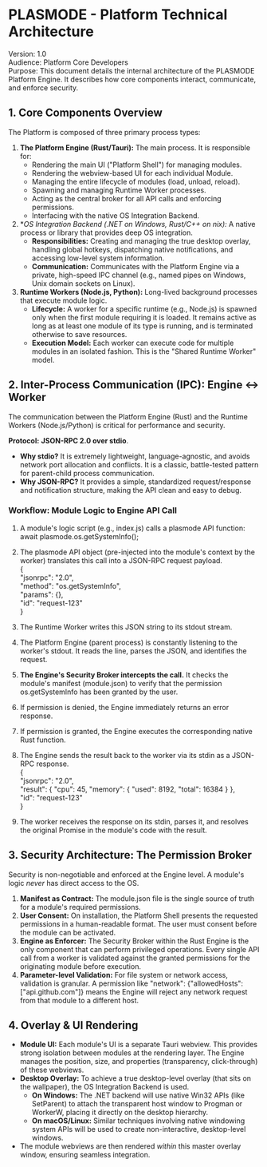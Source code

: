 # **PLASMODE \- Platform Technical Architecture**

Version: 1.0  
Audience: Platform Core Developers  
Purpose: This document details the internal architecture of the PLASMODE Platform Engine. It describes how core components interact, communicate, and enforce security.

## **1\. Core Components Overview**

The Platform is composed of three primary process types:

1. **The Platform Engine (Rust/Tauri):** The main process. It is responsible for:  
   * Rendering the main UI ("Platform Shell") for managing modules.  
   * Rendering the webview-based UI for each individual Module.  
   * Managing the entire lifecycle of modules (load, unload, reload).  
   * Spawning and managing Runtime Worker processes.  
   * Acting as the central broker for all API calls and enforcing permissions.  
   * Interfacing with the native OS Integration Backend.  
2. \**OS Integration Backend (.NET on Windows, Rust/C++ on nix):* A native process or library that provides deep OS integration.  
   * **Responsibilities:** Creating and managing the true desktop overlay, handling global hotkeys, dispatching native notifications, and accessing low-level system information.  
   * **Communication:** Communicates with the Platform Engine via a private, high-speed IPC channel (e.g., named pipes on Windows, Unix domain sockets on Linux).  
3. **Runtime Workers (Node.js, Python):** Long-lived background processes that execute module logic.  
   * **Lifecycle:** A worker for a specific runtime (e.g., Node.js) is spawned only when the first module requiring it is loaded. It remains active as long as at least one module of its type is running, and is terminated otherwise to save resources.  
   * **Execution Model:** Each worker can execute code for multiple modules in an isolated fashion. This is the "Shared Runtime Worker" model.

## **2\. Inter-Process Communication (IPC): Engine ↔ Worker**

The communication between the Platform Engine (Rust) and the Runtime Workers (Node.js/Python) is critical for performance and security.

**Protocol:** **JSON-RPC 2.0 over stdio**.

* **Why stdio?** It is extremely lightweight, language-agnostic, and avoids network port allocation and conflicts. It is a classic, battle-tested pattern for parent-child process communication.  
* **Why JSON-RPC?** It provides a simple, standardized request/response and notification structure, making the API clean and easy to debug.

### **Workflow: Module Logic to Engine API Call**

1. A module's logic script (e.g., index.js) calls a plasmode API function: await plasmode.os.getSystemInfo();  
2. The plasmode API object (pre-injected into the module's context by the worker) translates this call into a JSON-RPC request payload.  
   {  
     "jsonrpc": "2.0",  
     "method": "os.getSystemInfo",  
     "params": {},  
     "id": "request-123"  
   }

3. The Runtime Worker writes this JSON string to its stdout stream.  
4. The Platform Engine (parent process) is constantly listening to the worker's stdout. It reads the line, parses the JSON, and identifies the request.  
5. **The Engine's Security Broker intercepts the call.** It checks the module's manifest (module.json) to verify that the permission os.getSystemInfo has been granted by the user.  
6. If permission is denied, the Engine immediately returns an error response.  
7. If permission is granted, the Engine executes the corresponding native Rust function.  
8. The Engine sends the result back to the worker via its stdin as a JSON-RPC response.  
   {  
     "jsonrpc": "2.0",  
     "result": { "cpu": 45, "memory": { "used": 8192, "total": 16384 } },  
     "id": "request-123"  
   }

9. The worker receives the response on its stdin, parses it, and resolves the original Promise in the module's code with the result.

## **3\. Security Architecture: The Permission Broker**

Security is non-negotiable and enforced at the Engine level. A module's logic *never* has direct access to the OS.

1. **Manifest as Contract:** The module.json file is the single source of truth for a module's required permissions.  
2. **User Consent:** On installation, the Platform Shell presents the requested permissions in a human-readable format. The user must consent before the module can be activated.  
3. **Engine as Enforcer:** The Security Broker within the Rust Engine is the only component that can perform privileged operations. Every single API call from a worker is validated against the granted permissions for the originating module before execution.  
4. **Parameter-level Validation:** For file system or network access, validation is granular. A permission like "network": {"allowedHosts": \["api.github.com"\]} means the Engine will reject any network request from that module to a different host.

## **4\. Overlay & UI Rendering**

* **Module UI:** Each module's UI is a separate Tauri webview. This provides strong isolation between modules at the rendering layer. The Engine manages the position, size, and properties (transparency, click-through) of these webviews.  
* **Desktop Overlay:** To achieve a true desktop-level overlay (that sits on the wallpaper), the OS Integration Backend is used.  
  * **On Windows:** The .NET backend will use native Win32 APIs (like SetParent) to attach the transparent host window to Progman or WorkerW, placing it directly on the desktop hierarchy.  
  * **On macOS/Linux:** Similar techniques involving native windowing system APIs will be used to create non-interactive, desktop-level windows.  
* The module webviews are then rendered *within* this master overlay window, ensuring seamless integration.